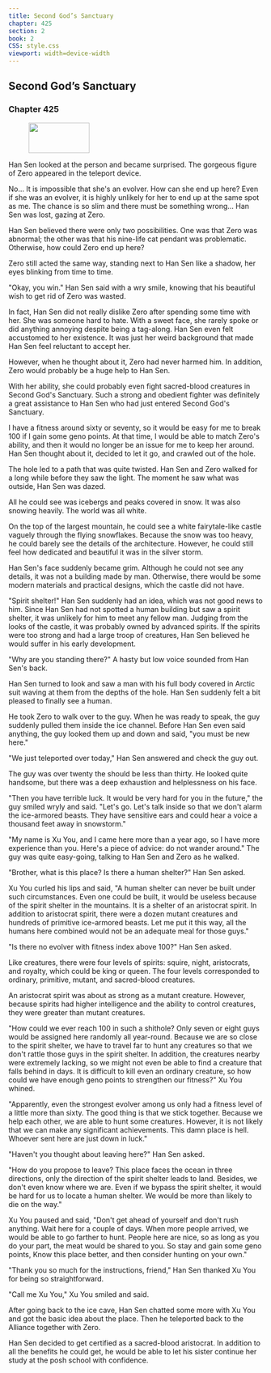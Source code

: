 ```yaml
---
title: Second God’s Sanctuary
chapter: 425
section: 2
book: 2
CSS: style.css
viewport: width=device-width
---
```


## Second God’s Sanctuary

### Chapter 425

<figure>
	<img src="../Images/gem.gif" alt="" id="gem" width="120" height="60" />
</figure>

Han Sen looked at the person and became surprised. The gorgeous figure of Zero appeared in the teleport device.

No… It is impossible that she's an evolver. How can she end up here? Even if she was an evolver, it is highly unlikely for her to end up at the same spot as me. The chance is so slim and there must be something wrong… Han Sen was lost, gazing at Zero.

Han Sen believed there were only two possibilities. One was that Zero was abnormal; the other was that his nine-life cat pendant was problematic. Otherwise, how could Zero end up here?

Zero still acted the same way, standing next to Han Sen like a shadow, her eyes blinking from time to time.

"Okay, you win." Han Sen said with a wry smile, knowing that his beautiful wish to get rid of Zero was wasted.

In fact, Han Sen did not really dislike Zero after spending some time with her. She was someone hard to hate. With a sweet face, she rarely spoke or did anything annoying despite being a tag-along. Han Sen even felt accustomed to her existence. It was just her weird background that made Han Sen feel reluctant to accept her.

However, when he thought about it, Zero had never harmed him. In addition, Zero would probably be a huge help to Han Sen.

With her ability, she could probably even fight sacred-blood creatures in Second God's Sanctuary. Such a strong and obedient fighter was definitely a great assistance to Han Sen who had just entered Second God's Sanctuary.

I have a fitness around sixty or seventy, so it would be easy for me to break 100 if I gain some geno points. At that time, I would be able to match Zero's ability, and then it would no longer be an issue for me to keep her around. Han Sen thought about it, decided to let it go, and crawled out of the hole.

The hole led to a path that was quite twisted. Han Sen and Zero walked for a long while before they saw the light. The moment he saw what was outside, Han Sen was dazed.

All he could see was icebergs and peaks covered in snow. It was also snowing heavily. The world was all white.

On the top of the largest mountain, he could see a white fairytale-like castle vaguely through the flying snowflakes. Because the snow was too heavy, he could barely see the details of the architecture. However, he could still feel how dedicated and beautiful it was in the silver storm.

Han Sen's face suddenly became grim. Although he could not see any details, it was not a building made by man. Otherwise, there would be some modern materials and practical designs, which the castle did not have.

"Spirit shelter!" Han Sen suddenly had an idea, which was not good news to him. Since Han Sen had not spotted a human building but saw a spirit shelter, it was unlikely for him to meet any fellow man. Judging from the looks of the castle, it was probably owned by advanced spirits. If the spirits were too strong and had a large troop of creatures, Han Sen believed he would suffer in his early development.

"Why are you standing there?" A hasty but low voice sounded from Han Sen's back.

Han Sen turned to look and saw a man with his full body covered in Arctic suit waving at them from the depths of the hole. Han Sen suddenly felt a bit pleased to finally see a human.

He took Zero to walk over to the guy. When he was ready to speak, the guy suddenly pulled them inside the ice channel. Before Han Sen even said anything, the guy looked them up and down and said, "you must be new here."

"We just teleported over today," Han Sen answered and check the guy out.

The guy was over twenty the should be less than thirty. He looked quite handsome, but there was a deep exhaustion and helplessness on his face.

"Then you have terrible luck. It would be very hard for you in the future," the guy smiled wryly and said. "Let's go. Let's talk inside so that we don't alarm the ice-armored beasts. They have sensitive ears and could hear a voice a thousand feet away in snowstorm."

"My name is Xu You, and I came here more than a year ago, so I have more experience than you. Here's a piece of advice: do not wander around." The guy was quite easy-going, talking to Han Sen and Zero as he walked.

"Brother, what is this place? Is there a human shelter?" Han Sen asked.

Xu You curled his lips and said, "A human shelter can never be built under such circumstances. Even one could be built, it would be useless because of the spirit shelter in the mountains. It is a shelter of an aristocrat spirit. In addition to aristocrat spirit, there were a dozen mutant creatures and hundreds of primitive ice-armored beasts. Let me put it this way, all the humans here combined would not be an adequate meal for those guys."

"Is there no evolver with fitness index above 100?" Han Sen asked.

Like creatures, there were four levels of spirits: squire, night, aristocrats, and royalty, which could be king or queen. The four levels corresponded to ordinary, primitive, mutant, and sacred-blood creatures.

An aristocrat spirit was about as strong as a mutant creature. However, because spirits had higher intelligence and the ability to control creatures, they were greater than mutant creatures.

"How could we ever reach 100 in such a shithole? Only seven or eight guys would be assigned here randomly all year-round. Because we are so close to the spirit shelter, we have to travel far to hunt any creatures so that we don't rattle those guys in the spirit shelter. In addition, the creatures nearby were extremely lacking, so we might not even be able to find a creature that falls behind in days. It is difficult to kill even an ordinary creature, so how could we have enough geno points to strengthen our fitness?" Xu You whined.

"Apparently, even the strongest evolver among us only had a fitness level of a little more than sixty. The good thing is that we stick together. Because we help each other, we are able to hunt some creatures. However, it is not likely that we can make any significant achievements. This damn place is hell. Whoever sent here are just down in luck."

"Haven't you thought about leaving here?" Han Sen asked.

"How do you propose to leave? This place faces the ocean in three directions, only the direction of the spirit shelter leads to land. Besides, we don't even know where we are. Even if we bypass the spirit shelter, it would be hard for us to locate a human shelter. We would be more than likely to die on the way."

Xu You paused and said, "Don't get ahead of yourself and don't rush anything. Wait here for a couple of days. When more people arrived, we would be able to go farther to hunt. People here are nice, so as long as you do your part, the meat would be shared to you. So stay and gain some geno points, Know this place better, and then consider hunting on your own."

"Thank you so much for the instructions, friend," Han Sen thanked Xu You for being so straightforward.

"Call me Xu You," Xu You smiled and said.

After going back to the ice cave, Han Sen chatted some more with Xu You and got the basic idea about the place. Then he teleported back to the Alliance together with Zero.

Han Sen decided to get certified as a sacred-blood aristocrat. In addition to all the benefits he could get, he would be able to let his sister continue her study at the posh school with confidence.